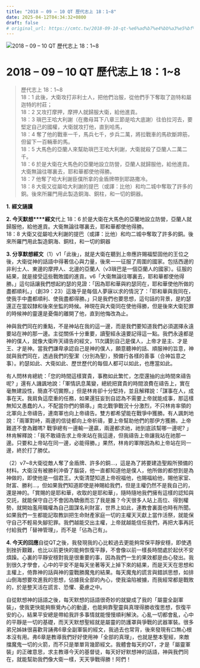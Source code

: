 ```yaml
---
title: "2018 – 09 – 10 QT 歷代志上 18：1~8"
date: 2025-04-12T04:34:32+0800
draft: false
# original_url: https://cmtc.tw/2018-09-10-qt-%e6%ad%b7%e4%bb%a3%e5%bf%97%e4%b8%8a-18%ef%bc%9a18
---
```


![2018 – 09 – 10 QT 歷代志上 18：1~8](/images/qt.jpg   "2018 – 09 – 10 QT 歷代志上 18：1~8")

# 2018 – 09 – 10 QT 歷代志上 18：1~8

> 歷代志上 18：1~8  
> 18：1 此後，大衛攻打非利士人，把他們治服，從他們手下奪取了迦特和屬迦特的村莊；  
> 18：2 又攻打摩押，摩押人就歸服大衛，給他進貢。  
> 18：3 瑣巴王哈大利謝（在撒母耳下八章三節是哈大底謝）往伯拉河去，要堅定自己的國權，大衛就攻打他，直到哈馬，  
> 18：4 奪了他的戰車一千，馬兵七千，步兵二萬，將拉戰車的馬砍斷蹄筋，但留下一百輛車的馬。  
> 18：5 大馬色的亞蘭人來幫助瑣巴王哈大利謝，大衛就殺了亞蘭人二萬二千。  
> 18：6 於是大衛在大馬色的亞蘭地設立防營，亞蘭人就歸服他，給他進貢。大衛無論往哪裏去，耶和華都使他得勝。  
> 18：7 他奪了哈大利謝臣僕所拿的金盾牌帶到耶路撒冷。  
> 18：8 大衛又從屬哈大利謝的提巴（或譯：比他）和均二城中奪取了許多的銅。後來所羅門用此製造銅海、銅柱，和一切的銅器。

**1.** **經文誦讀**

**2. 今天默想****經文**代上 18：6 於是大衛在大馬色的亞蘭地設立防營，亞蘭人就歸服他，給他進貢。大衛無論往哪裏去，耶和華都使他得勝。  
18：8 大衛又從屬哈大利謝的提巴（或譯：比他）和均二城中奪取了許多的銅。後來所羅門用此製造銅海、銅柱，和一切的銅器

**3. 分享默想經文**（1）v1「此後」，就是大衛在聽到上帝應許賜福堅固他的王位之後，大衛從神的話語中得著信心與力量，後來一一征服了周圍的國家。包括西邊的非利士人、東邊的摩押人、北邊的亞蘭人（v3瑣巴是一個亞蘭人的國家）。征服的結果，就是接受這些戰敗國的進貢。v6「大衛無論往哪裏去，耶和華都使他得勝。」這句話讓我們想起約瑟的見證：「因為耶和華與約瑟同在，耶和華使他所做的盡都順利。」（創39：23）這幾乎是每個人夢寐以求的情況了：「耶和華與我同在，使我手中盡都順利、使我盡都得勝。」只是我們也要思想，這句話的背景，是約瑟還正在當奴隸和後來坐監的時候。神現在與大衛同在使他得勝，但是後來大衛犯罪的時候神的靈還是憂傷的離開了他，直到他悔改為止。

神與我們同在的重點，不是神站在我的這一邊，而是我們要知道我們必須選擇永遠要站在神的那一邊。主從關係十分重要，讀聖經永遠要記得這一點。我們永遠都是神的僕人，就像大衛昨天禱告的經文，11次講到自己是僕人，上帝才是主、才是王、才是神。當我們謙卑承認自己是神的僕人，願意聽神的話、順服神的旨意，神就與我們同在，透過我們的聖潔（分別為聖），預備行各樣的善事（合神旨意之事）。約瑟如此、大衛如此、歷世歷代的每個人都可以如此，也應當如此。

有人問林肯總統：「您的時間這樣寶貴，事務如此繁忙，怎麼還抽的出時間來禱告呢? 」還有人譏諷地說：「軍情訊息萬變，總統把寶貴的時間浪費在禱告上，實在毫無建設性，簡直不切實際。」但是林肯卻十分堅持，並且解釋說：「謀事在人，成事在天。我肩負這麼重的任務，如果還狂妄到自認為不需要上帝就能成事，那這樣無知又愚蠢的人，不配當你們的領導。」南北戰爭戰況十分激烈，不只林肯率領的北軍向上帝禱告，連南軍也向上帝禱告。雙方都希望能在戰爭中獲勝。有人諷刺地說：「兩軍對峙，兩邊的信徒都向上帝祈禱，要上帝幫助他們的那伊方獲勝。上帝難道不會為難嗎? 戰爭總有一邊輸一邊贏，兩邊都求祂，祂到底該幫哪一邊呢? 」林肯解釋說：「我不敢禱告求上帝來站在我這邊，但我禱告上帝讓我站在祂那一邊。只要和上帝站在同一邊，必能得勝。」果然，林肯的軍隊因為和上帝站在同一邊，終於打了勝仗。

（2）v7~8大衛從敵人奪了金盾牌、許多的銅…，這是為了將要建造聖殿所預備的材料。大衛沒有被勝利沖昏了腦袋，他一直都知道他是僕人，他所做的都想到是為神做的，即使他是一個君王。大衛清楚知道上帝祝福他，也賜福給他，賜他家室、財富、勝利…，但如果我們知道即使是神賜給我們，但是主權仍然不是我自己的，還是神的。「賞賜的是耶和華，收取的是耶和華」，隨時隨地我們擁有這樣的認知與交託，就能保守自己不會因為驕傲而忘了我是誰？今天很多人站上高位、得到權勢，就開始濫用職權為自己圖謀名利財富，世界上如此，連教會裏面也時有所聞。如果我們一生都能記取教訓把生命財產家庭一切的主權天天獻上當作活祭，就能保守自己不輕易失腳犯罪。我們越能交出主權，上帝就越能信任我們，再把大事再託付給我們「替神管理」，而不是「佔為己有」。

**4. 今天的回應**自從QT之後，我發現我的心比較過去更能夠常保平靜安穩，即使遇到挫折艱難，也比以前更快的能夠恢復平靜，不會像以前一樣長時間處於起伏不安煩躁。心裏的平靜安穩對我是很重要的事，因為我們一生的果效都是由心發出。我到很久才學會，心中的平安不是每天坐著等天上掉下來的結果，而是天天在思想和主權上，倚靠神的話與神的靈戰勝魔鬼的結果。每天魔鬼的謊言與錯誤思想，如排山倒海想要攻進我的思想，佔據我全部的內心，使我淪陷被擄，而我經常都是戰敗的，於是整天活在謊言、恐懼、憂慮之中。

自從默想神的話語之後，每天默想的話語很奇妙的就變成了我的「屬靈全副軍裝」，使我更快能夠察覺內心的動盪，也能夠靠聖靈與真理得勝收復思想，恢復平安的心，結果平安總是帶給我許多事情就能慢慢順利解決。心亂一切都會亂，心中的平靜是一切的基礎，而天天默想聖經就是屬靈的防護罩與爭戰的武器軍裝。很多弟兄姊妹很喜歡背誦弗6章全副軍裝的經文，我過去也常背，後來發現有口無心根本沒有用。弗6章是教導我們好好使用神「全部的真理」，也就是整本聖經，來敵擋魔鬼一切的火箭，而不只是單單背幾節經文。我體會每天的QT，才是「屬靈軍裝」的正確意思，求主教導今天的基督徒，每天好好默想神的話語，神與我們同在，就能幫助我們像大衛一樣，天天爭戰得勝！阿們！